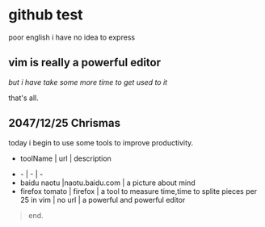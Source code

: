 # github test 
poor english 
i have no idea to express

## vim is really a powerful editor

*but i have take some more time to get used to it*

that's all.

## 2047/12/25 Chrismas
today i begin to use some tools to improve productivity.

* toolName | url | description
+ \- | \- | \-
+ baidu naotu |naotu.baidu.com | a picture about mind
+ firefox tomato | firefox | a tool to measure time,time to splite pieces per 25 in
vim | no url | a powerful and powerful editor

>end.
